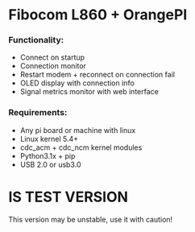 # Fibocom L860 + OrangePI
### Functionality:
* Connect on startup
* Connection monitor
* Restart modem + reconnect on connection fail
* OLED display with connection info
* Signal metrics monitor with web interface

### Requirements:
* Any pi board or machine with linux
* Linux kernel 5.4+
* cdc_acm + cdc_ncm kernel modules
* Python3.1x + pip
* USB 2.0 or usb3.0

# IS TEST VERSION
This version may be unstable, use it with caution!
